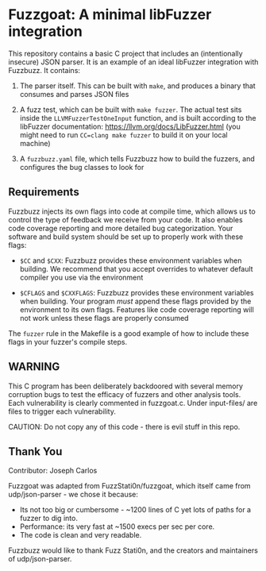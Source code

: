 Fuzzgoat: A minimal libFuzzer integration
===================

This repository contains a basic C project that includes an (intentionally insecure) JSON parser. It is an example of an ideal libFuzzer integration with Fuzzbuzz. It contains:

1) The parser itself. This can be built with `make`, and produces a binary that consumes and parses JSON files

2) A fuzz test, which can be built with `make fuzzer`. The actual test sits inside the `LLVMFuzzerTestOneInput` function, and is built according to the libFuzzer documentation: https://llvm.org/docs/LibFuzzer.html (you might need to run `CC=clang make fuzzer` to build it on your local machine)

3) A `fuzzbuzz.yaml` file, which tells Fuzzbuzz how to build the fuzzers, and configures the bug classes to look for


## Requirements

Fuzzbuzz injects its own flags into code at compile time, which allows us to control the type of feedback we receive from your code. It also enables code coverage reporting and more detailed bug categorization. Your software and build system should be set up to properly work with these flags:

- `$CC` and `$CXX`: Fuzzbuzz provides these environment variables when building. We recommend that you accept overrides to whatever default compiler you use via the environment


- `$CFLAGS` and `$CXXFLAGS`: Fuzzbuzz provides these environment variables when building. Your program _must_ append these flags provided by the environment to its own flags. Features like code coverage reporting will not work unless these flags are properly consumed

The `fuzzer` rule in the Makefile is a good example of how to include these flags in your fuzzer's compile steps.

## WARNING

This C program has been deliberately backdoored with several memory corruption bugs to test the efficacy of fuzzers and other analysis tools. Each vulnerability is clearly commented in fuzzgoat.c. Under input-files/ are files to trigger each vulnerability.

CAUTION: Do not copy any of this code - there is evil stuff in this repo.

Thank You
---------
Contributor: Joseph Carlos 

Fuzzgoat was adapted from FuzzStati0n/fuzzgoat, which itself came from udp/json-parser - we chose it because:

* Its not too big or cumbersome - ~1200 lines of C yet lots of paths for a fuzzer to dig into.
* Performance: its very fast at ~1500 execs per sec per core.
* The code is clean and very readable.

Fuzzbuzz would like to thank Fuzz Stati0n, and the creators and maintainers of udp/json-parser.

